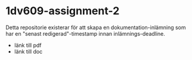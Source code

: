 # 1dv609-assignment-2
Detta repositorie existerar för att skapa en dokumentation-inlämning som har en "senast redigerad"-timestamp innan inlämnings-deadline.

- länk till pdf
- länk till doc
